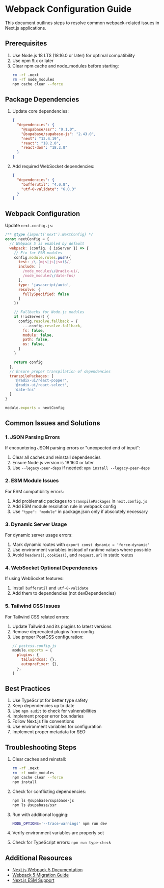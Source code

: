 # Webpack Configuration Guide

This document outlines steps to resolve common webpack-related issues in Next.js applications.

## Prerequisites

1. Use Node.js 18 LTS (18.16.0 or later) for optimal compatibility
2. Use npm 9.x or later
3. Clear npm cache and node_modules before starting:
   ```bash
   rm -rf .next
   rm -rf node_modules
   npm cache clean --force
   ```

## Package Dependencies

1. Update core dependencies:
   ```json
   {
     "dependencies": {
       "@supabase/ssr": "0.1.0",
       "@supabase/supabase-js": "2.43.0",
       "next": "13.4.19",
       "react": "18.2.0",
       "react-dom": "18.2.0"
     }
   }
   ```

2. Add required WebSocket dependencies:
   ```json
   {
     "dependencies": {
       "bufferutil": "4.0.8",
       "utf-8-validate": "6.0.3"
     }
   }
   ```

## Webpack Configuration

Update `next.config.js`:

```javascript
/** @type {import('next').NextConfig} */
const nextConfig = {
  // Webpack 5 is enabled by default
  webpack: (config, { isServer }) => {
    // Fix for ESM modules
    config.module.rules.push({
      test: /\.(mjs|js|jsx)$/,
      include: [
        /node_modules\/@radix-ui/,
        /node_modules\/date-fns/
      ],
      type: 'javascript/auto',
      resolve: {
        fullySpecified: false
      }
    })

    // Fallbacks for Node.js modules
    if (!isServer) {
      config.resolve.fallback = {
        ...config.resolve.fallback,
        fs: false,
        module: false,
        path: false,
        os: false,
      }
    }

    return config
  },
  // Ensure proper transpilation of dependencies
  transpilePackages: [
    '@radix-ui/react-popper',
    '@radix-ui/react-select',
    'date-fns'
  ]
}

module.exports = nextConfig
```

## Common Issues and Solutions

### 1. JSON Parsing Errors
If encountering JSON parsing errors or "unexpected end of input":
1. Clear all caches and reinstall dependencies
2. Ensure Node.js version is 18.16.0 or later
3. Use `--legacy-peer-deps` if needed: `npm install --legacy-peer-deps`

### 2. ESM Module Issues
For ESM compatibility errors:
1. Add problematic packages to `transpilePackages` in `next.config.js`
2. Add ESM module resolution rule in webpack config
3. Use `"type": "module"` in package.json only if absolutely necessary

### 3. Dynamic Server Usage
For dynamic server usage errors:
1. Mark dynamic routes with `export const dynamic = 'force-dynamic'`
2. Use environment variables instead of runtime values where possible
3. Avoid `headers()`, `cookies()`, and `request.url` in static routes

### 4. WebSocket Optional Dependencies
If using WebSocket features:
1. Install `bufferutil` and `utf-8-validate`
2. Add them to dependencies (not devDependencies)

### 5. Tailwind CSS Issues
For Tailwind CSS related errors:
1. Update Tailwind and its plugins to latest versions
2. Remove deprecated plugins from config
3. Use proper PostCSS configuration:
   ```javascript
   // postcss.config.js
   module.exports = {
     plugins: {
       tailwindcss: {},
       autoprefixer: {},
     },
   }
   ```

## Best Practices

1. Use TypeScript for better type safety
2. Keep dependencies up to date
3. Use `npm audit` to check for vulnerabilities
4. Implement proper error boundaries
5. Follow Next.js file conventions
6. Use environment variables for configuration
7. Implement proper metadata for SEO

## Troubleshooting Steps

1. Clear caches and reinstall:
   ```bash
   rm -rf .next
   rm -rf node_modules
   npm cache clean --force
   npm install
   ```

2. Check for conflicting dependencies:
   ```bash
   npm ls @supabase/supabase-js
   npm ls @supabase/ssr
   ```

3. Run with additional logging:
   ```bash
   NODE_OPTIONS='--trace-warnings' npm run dev
   ```

4. Verify environment variables are properly set
5. Check for TypeScript errors: `npm run type-check`

## Additional Resources

- [Next.js Webpack 5 Documentation](https://nextjs.org/docs/messages/webpack5)
- [Webpack 5 Migration Guide](https://webpack.js.org/migrate/5/)
- [Next.js ESM Support](https://nextjs.org/docs/app/building-your-application/optimizing/module-imports) 